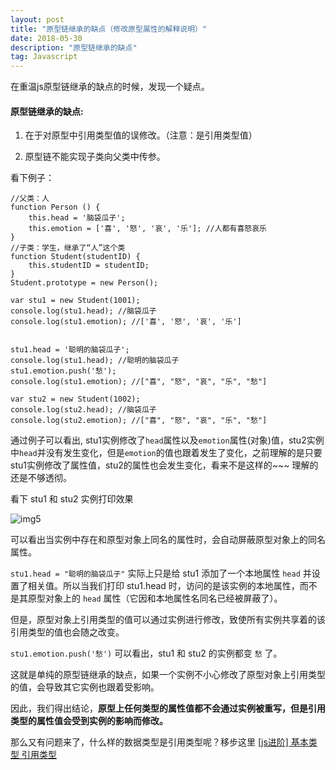 ```yaml
---
layout: post
title: "原型链继承的缺点（修改原型属性的解释说明）"
date: 2018-05-30
description: "原型链继承的缺点"
tag: Javascript
---   
```


在重温js原型链继承的缺点的时候，发现一个疑点。

#### 原型链继承的缺点:

1. 在于对原型中引用类型值的误修改。（注意：是引用类型值）

2. 原型链不能实现子类向父类中传参。

看下例子：

    //父类：人
    function Person () {
        this.head = '脑袋瓜子';
        this.emotion = ['喜', '怒', '哀', '乐']; //人都有喜怒哀乐
    }
    //子类：学生，继承了“人”这个类
    function Student(studentID) {
        this.studentID = studentID;
    }
    Student.prototype = new Person();

    var stu1 = new Student(1001);
    console.log(stu1.head); //脑袋瓜子
    console.log(stu1.emotion); //['喜', '怒', '哀', '乐']


    stu1.head = '聪明的脑袋瓜子';
    console.log(stu1.head); //聪明的脑袋瓜子
    stu1.emotion.push('愁');
    console.log(stu1.emotion); //["喜", "怒", "哀", "乐", "愁"]
    
    var stu2 = new Student(1002);
    console.log(stu2.head); //脑袋瓜子
    console.log(stu2.emotion); //["喜", "怒", "哀", "乐", "愁"]

通过例子可以看出, stu1实例修改了`head`属性以及`emotion`属性(对象)值，stu2实例中`head`并没有发生变化，但是`emotion`的值也跟着发生了变化，之前理解的是只要stu1实例修改了属性值，stu2的属性也会发生变化，看来不是这样的~~~ 理解的还是不够透彻。

看下 stu1 和 stu2 实例打印效果

![img5](../../../images/2018/05/5.png)

可以看出当实例中存在和原型对象上同名的属性时，会自动屏蔽原型对象上的同名属性。

`stu1.head = "聪明的脑袋瓜子"` 实际上只是给 stu1 添加了一个本地属性 `head` 并设置了相关值。所以当我们打印 stu1.head 时，访问的是该实例的本地属性，而不是其原型对象上的 `head` 属性（它因和本地属性名同名已经被屏蔽了）。

但是，原型对象上引用类型的值可以通过实例进行修改，致使所有实例共享着的该引用类型的值也会随之改变。

`stu1.emotion.push('愁')` 可以看出，stu1 和 stu2 的实例都变 `愁` 了。



这就是单纯的原型链继承的缺点，如果一个实例不小心修改了原型对象上引用类型的值，会导致其它实例也跟着受影响。

因此，我们得出结论，**原型上任何类型的属性值都不会通过实例被重写，但是引用类型的属性值会受到实例的影响而修改。**

那么又有问题来了，什么样的数据类型是引用类型呢？移步这里 [[js进阶] 基本类型 引用类型](../dataStyle/)